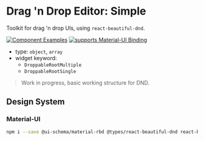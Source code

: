 # Drag 'n Drop Editor: Simple

Toolkit for drag 'n drop UIs, using `react-beautiful-dnd`.

[![Component Examples](https://img.shields.io/badge/Examples-green?labelColor=1d3d39&color=1a6754&logoColor=ffffff&style=flat-square&logo=plex)](#demo-ui-generator) [![supports Material-UI Binding](https://img.shields.io/badge/Material-green?labelColor=1a237e&color=0d47a1&logoColor=ffffff&style=flat-square&logo=material-ui)](#material-ui)

- type: `object`, `array`
- widget keyword:
    - `DroppableRootMultiple`
    - `DroppableRootSingle`

> Work in progress, basic working structure for DND.

## Design System

### Material-UI

```bash
npm i --save @ui-schema/material-rbd @types/react-beautiful-dnd react-beautiful-dnd
```
